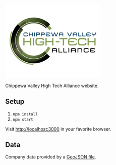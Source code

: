 <img src="clientapp/images/logo.png" width=300/>

Chippewa Valley High Tech Alliance website.

## Setup

1. `npm install`
2. `npm start`

Visit [http://localhost:3000](http://localhost:3000) in your favorite browser.

## Data

Company data provided by a [GeoJSON file](clientapp/members.json).
